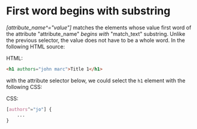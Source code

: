 # First word begins with substring

_[attribute_name^="value"]_ matches the elements whose value first word of the attribute "attribute_name" *begins with* "match_text" substring. Unlike the previous selector, the value does not have to be a whole word. In the following HTML source:

HTML:

```html
<h1 authors="john marc">Title 1</h1>
```

with the attribute selector below, we could select the `h1` element with the following CSS:

CSS:

``` css
[authors^="jo"] {
    ...
}
```
